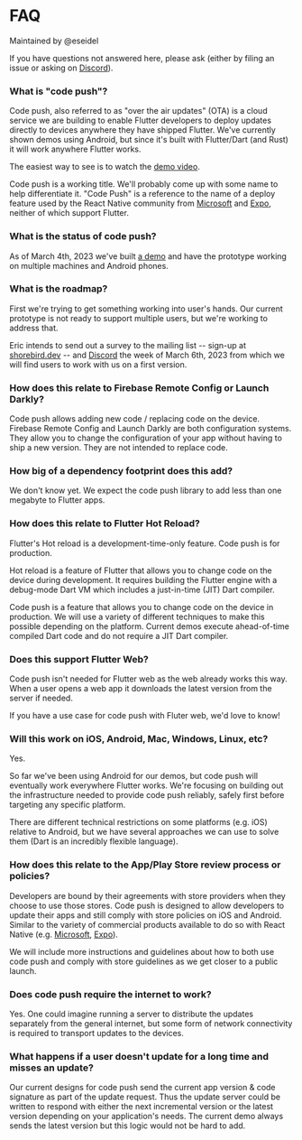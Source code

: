 # FAQ

Maintained by @eseidel

If you have questions not answered here, please ask (either by filing an issue
or asking on [Discord](https://discord.gg/9hKJcWGcaB)).

### What is "code push"?

Code push, also referred to as "over the air updates" (OTA) is a cloud service
we are building to enable Flutter developers to deploy updates directly to
devices anywhere they have shipped Flutter.  We've currently shown demos using
Android, but since it's built with Flutter/Dart (and Rust) it will work anywhere
Flutter works.

The easiest way to see is to watch the [demo
video](https://www.youtube.com/watch?v=mmKvs0_Zu14&ab_channel=Shorebird).

Code push is a working title.  We'll probably come up with some name to help
differentiate it.  "Code Push" is a reference to the name of a deploy feature
used by the React Native community from [Microsoft](appcenter.ms) and
[Expo](appcenter.ms), neither of which support Flutter.

### What is the status of code push?

As of March 4th, 2023 we've built [a
demo](https://www.youtube.com/watch?v=mmKvs0_Zu14&ab_channel=Shorebird) and have
the prototype working on multiple machines and Android phones.


### What is the roadmap?

First we're trying to get something working into user's hands.  Our current
prototype is not ready to support multiple users, but we're working to address
that.

Eric intends to send out a survey to the mailing list -- sign-up at
[shorebird.dev](https://shorebird.dev) -- and
[Discord](https://discord.gg/9hKJcWGcaB) the week of March 6th, 2023 from which
we will find users to work with us on a first version.

### How does this relate to Firebase Remote Config or Launch Darkly?

Code push allows adding new code / replacing code on the device.  Firebase
Remote Config and Launch Darkly are both configuration systems.  They allow you
to change the configuration of your app without having to ship a new version.
They are not intended to replace code.

### How big of a dependency footprint does this add?

We don't know yet.  We expect the code push library to add less than one
megabyte to Flutter apps.


### How does this relate to Flutter Hot Reload?

Flutter's Hot reload is a development-time-only feature.  Code push is for
production.

Hot reload is a feature of Flutter that allows you to change code on the device
during development.  It requires building the Flutter engine with a debug-mode
Dart VM which includes a just-in-time (JIT) Dart compiler.

Code push is a feature that allows you to change code on the device in
production.  We will use a variety of different techniques to make this possible
depending on the platform.  Current demos execute ahead-of-time compiled Dart
code and do not require a JIT Dart compiler.

### Does this support Flutter Web?

Code push isn't needed for Flutter web as the web already works this way.  When
a user opens a web app it downloads the latest version from the server if
needed.

If you have a use case for code push with Fluter web, we'd love to know!

### Will this work on iOS, Android, Mac, Windows, Linux, etc?

Yes.

So far we've been using Android for our demos, but code push will eventually
work everywhere Flutter works. We're focusing on building out the infrastructure
needed to provide code push reliably, safely first before targeting any specific
platform.

There are different technical restrictions on some platforms (e.g. iOS) relative
to Android, but we have several approaches we can use to solve them (Dart is an
incredibly flexible language).

### How does this relate to the App/Play Store review process or policies?

Developers are bound by their agreements with store providers when they choose
to use those stores.  Code push is designed to allow developers to update their
apps and still comply with store policies on iOS and Android.  Similar to the
variety of commercial products available to do so with React Native (e.g.
[Microsoft](https://appcenter.ms), [Expo](https://expo.dev)).

We will include more instructions and guidelines about how to both use code push
and comply with store guidelines as we get closer to a public launch.

### Does code push require the internet to work?

Yes.  One could imagine running a server to distribute the updates separately
from the general internet, but some form of network connectivity is required to
transport updates to the devices.


### What happens if a user doesn't update for a long time and misses an update?

Our current designs for code push send the current app version & code signature
as part of the update request.  Thus the update server could be written to
respond with either the next incremental version or the latest version depending
on your application's needs.  The current demo always sends the latest version
but this logic would not be hard to add.
